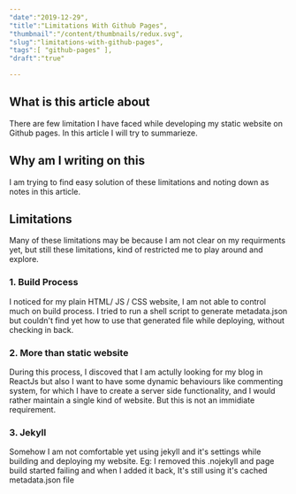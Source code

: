 ```yaml
---
"date":"2019-12-29",
"title":"Limitations With Github Pages",
"thumbnail":"/content/thumbnails/redux.svg",
"slug":"limitations-with-github-pages",
"tags":[ "github-pages" ],
"draft":"true"

---
```


## What is this article about
There are few limitation I have faced while developing my static website on Github pages. In this article I will try to summarieze.

## Why am I writing on this
I am trying to find easy solution of these limitations and noting down as notes in this article.

## Limitations
Many of these limitations may be because I am not clear on my requirments yet, but still these limitations, kind of restricted me to play around and explore.

### 1. Build Process
I noticed for my plain HTML/ JS / CSS website, I am not able to control much on build process. I tried to run a shell script to generate metadata.json but couldn't find yet how to use that generated file while deploying, without checking in back.

### 2. More than static website
During this process, I discoved that I am actully looking for my blog in ReactJs but also I want to have some dynamic behaviours like commenting system, for which I have to create a server side functionality, and I would rather maintain a single kind of website. But this is not an immidiate requirement.

### 3. Jekyll
Somehow I am not comfortable yet using jekyll and it's settings while building and deploying my website. Eg: I removed this .nojekyll and page build started failing and when I added it back, It's still using it's cached metadata.json file


